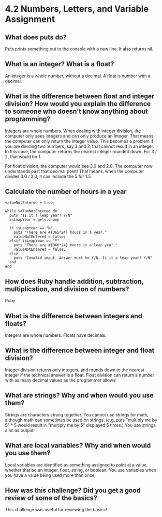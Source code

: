 # 4.2 Numbers, Letters, and Variable Assignment

## What does puts do?

Puts prints something out to the console with a new line. It also returns nil.

## What is an integer? What is a float?

An integer is a whole number, without a decimal. A float is number with a decimal.

## What is the difference between float and integer division? How would you explain the difference to someone who doesn't know anything about programming?

Integers are whole numbers. When dealing with integer division, the computer only sees integers and can only produce an integer. That means the computer can only return the integer value. This becomes a problem if you are dividing two numbers, say 3 and 2, that cannot result in an integer. In this case, the computer returns the nearest integer rounded down. For 3 / 2, that would be 1.

For float division, the computer would see 3.0 and 2.0. The computer now understands past that decimal point! That means, when the computer divides 3.0 / 2.0, it can include the 5 for 1.5.

## Calculate the number of hours in a year
```
valueNotEntered = true;

while valueNotEntered do
  puts "Is it a leap year? Y/N"
  isLeapYear = gets.chomp

  if isLeapYear == "N"
    puts "There are #{365*24} hours in a year."
    valueNotEntered = false;
  elsif isLeapYear == "Y"
    puts "There are #{366*24} hours in a leap year."
    valueNotEntered = false;
  else
    puts "Invalid input. Answer must be Y/N. Is it a leap year? Y/N"
  end
end
```

## How does Ruby handle addition, subtraction, multiplication, and division of numbers?

Ruby

## What is the difference between integers and floats?

Integers are whole numbers. Floats have decimals.

## What is the difference between integer and float division?

Integer division returns only integers, and rounds down to the nearest integer if the technical answer is a float. Float division can return a number with as many decimal values as the programmer allows!

## What are strings? Why and when would you use them?

Strings are characters strung together. You cannot use strings for math, although math can sometimes be used on strings. (e.g. puts "multiply me by 5" * 5 would result in "multiply me by 5" displayed 5 times.) You use strings a lot as output!

## What are local variables? Why and when would you use them?

Local variables are identified as something assigned to point at a value, whether that be an integer, float, string, or boolean. You use variables when you have a value being used more than once.

## How was this challenge? Did you get a good review of some of the basics?

This challenge was useful for reviewing the basics!